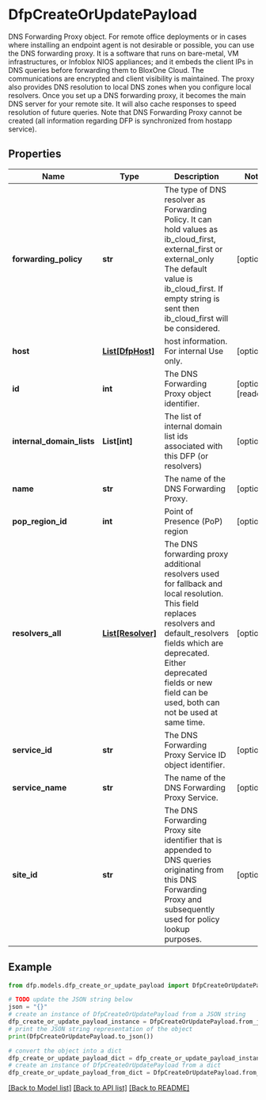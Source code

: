 # DfpCreateOrUpdatePayload

DNS Forwarding Proxy object.  For remote office deployments or in cases where installing an endpoint agent is not desirable or possible, you can use the DNS forwarding proxy. It is a software that runs on bare-metal, VM infrastructures, or Infoblox NIOS appliances; and it embeds the client IPs in DNS queries before forwarding them to BloxOne Cloud. The communications are encrypted and client visibility is maintained. The proxy also provides DNS resolution to local DNS zones when you configure local resolvers. Once you set up a DNS forwarding proxy, it becomes the main DNS server for your remote site. It will also cache responses to speed resolution of future queries.  Note that DNS Forwarding Proxy cannot be created (all information regarding DFP is synchronized from hostapp service).

## Properties

Name | Type | Description | Notes
------------ | ------------- | ------------- | -------------
**forwarding_policy** | **str** | The type of DNS resolver as Forwarding Policy. It can hold values as ib_cloud_first, external_first or external_only The default value is ib_cloud_first. If empty string is sent then ib_cloud_first will be considered. | [optional] 
**host** | [**List[DfpHost]**](DfpHost.md) | host information. For internal Use only. | [optional] 
**id** | **int** | The DNS Forwarding Proxy object identifier. | [optional] [readonly] 
**internal_domain_lists** | **List[int]** | The list of internal domain list ids associated with this DFP (or resolvers) | [optional] 
**name** | **str** | The name of the DNS Forwarding Proxy. | [optional] 
**pop_region_id** | **int** | Point of Presence (PoP) region | [optional] 
**resolvers_all** | [**List[Resolver]**](Resolver.md) | The DNS forwarding proxy additional resolvers used for fallback and local resolution. This field replaces resolvers and default_resolvers fields which are deprecated. Either deprecated fields or new field can be used, both can not be used at same time. | [optional] 
**service_id** | **str** | The DNS Forwarding Proxy Service ID object identifier. | [optional] 
**service_name** | **str** | The name of the DNS Forwarding Proxy Service. | [optional] 
**site_id** | **str** | The DNS Forwarding Proxy site identifier that is appended to DNS queries originating from this DNS Forwarding Proxy and subsequently used for policy lookup purposes. | [optional] 

## Example

```python
from dfp.models.dfp_create_or_update_payload import DfpCreateOrUpdatePayload

# TODO update the JSON string below
json = "{}"
# create an instance of DfpCreateOrUpdatePayload from a JSON string
dfp_create_or_update_payload_instance = DfpCreateOrUpdatePayload.from_json(json)
# print the JSON string representation of the object
print(DfpCreateOrUpdatePayload.to_json())

# convert the object into a dict
dfp_create_or_update_payload_dict = dfp_create_or_update_payload_instance.to_dict()
# create an instance of DfpCreateOrUpdatePayload from a dict
dfp_create_or_update_payload_from_dict = DfpCreateOrUpdatePayload.from_dict(dfp_create_or_update_payload_dict)
```
[[Back to Model list]](../README.md#documentation-for-models) [[Back to API list]](../README.md#documentation-for-api-endpoints) [[Back to README]](../README.md)


